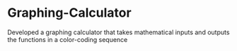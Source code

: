 # Graphing-Calculator
Developed a graphing calculator that takes mathematical inputs and outputs the functions in a color-coding sequence 
